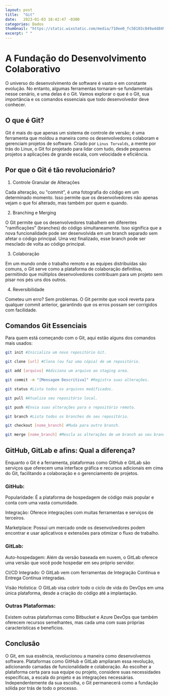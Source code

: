```yaml
---
layout: post
title:  "Git"
date:   2023-01-03 18:42:47 -0300
categories: Dados
thumbnail: "https://static.wixstatic.com/media/710ee0_fc58103c849a4d849549515725ee3c35~mv2.png"
excerpt: " "
---
```

# A Fundação do Desenvolvimento Colaborativo

O universo do desenvolvimento de software é vasto e em constante evolução. No entanto, algumas ferramentas tornaram-se fundamentais nesse cenário, e uma delas é o Git. Vamos explorar o que é o Git, sua importância e os comandos essenciais que todo desenvolvedor deve conhecer.

## O que é Git?

Git é mais do que apenas um sistema de controle de versão; é uma ferramenta que moldou a maneira como os desenvolvedores colaboram e gerenciam projetos de software. Criado por `Linus Torvalds`, a mente por trás do Linux, o Git foi projetado para lidar com tudo, desde pequenos projetos a aplicações de grande escala, com velocidade e eficiência.

## Por que o Git é tão revolucionário?

1. Controle Granular de Alterações

Cada alteração, ou "commit", é uma fotografia do código em um determinado momento. Isso permite que os desenvolvedores não apenas vejam o que foi alterado, mas também por quem e quando.

2. Branching e Merging

O Git permite que os desenvolvedores trabalhem em diferentes "ramificações" (branches) do código simultaneamente. Isso significa que a nova funcionalidade pode ser desenvolvida em um branch separado sem afetar o código principal. Uma vez finalizado, esse branch pode ser mesclado de volta ao código principal.

3. Colaboração

Em um mundo onde o trabalho remoto e as equipes distribuídas são comuns, o Git serve como a plataforma de colaboração definitiva, permitindo que múltiplos desenvolvedores contribuam para um projeto sem pisar nos pés uns dos outros.

4. Reversibilidade

Cometeu um erro? Sem problemas. O Git permite que você reverta para qualquer commit anterior, garantindo que os erros possam ser corrigidos com facilidade.

## Comandos Git Essenciais

Para quem está começando com o Git, aqui estão alguns dos comandos mais usados:

```bash
git init #Inicializa um novo repositório Git.
```
```bash
git clone [url] #Clona (ou faz uma cópia) de um repositório.
```
```bash
git add [arquivo] #Adiciona um arquivo ao staging area.
```
```bash
git commit -m "[Mensagem Descritiva]" #Registra suas alterações.
```
```bash
git status #Lista todos os arquivos modificados.
```
```bash
git pull #Atualiza seu repositório local.
```
```bash
git push #Envia suas alterações para o repositório remoto.
```
```bash
git branch #Lista todos os branches do seu repositório.
```
```bash
git checkout [nome_branch] #Muda para outro branch.
```
```bash
git merge [nome_branch] #Mescla as alterações de um branch ao seu branch atual.
```

## GitHub, GitLab e afins: Qual a diferença?

Enquanto o Git é a ferramenta, plataformas como GitHub e GitLab são serviços que oferecem uma interface gráfica e recursos adicionais em cima do Git, facilitando a colaboração e o gerenciamento de projetos.

### GitHub:

Popularidade: É a plataforma de hospedagem de código mais popular e conta com uma vasta comunidade.

Integração: Oferece integrações com muitas ferramentas e serviços de terceiros.

Marketplace: Possui um mercado onde os desenvolvedores podem encontrar e usar aplicativos e extensões para otimizar o fluxo de trabalho.

### GitLab:

Auto-hospedagem: Além da versão baseada em nuvem, o GitLab oferece uma versão que você pode hospedar em seu próprio servidor.

CI/CD Integrado: O GitLab vem com ferramentas de Integração Contínua e Entrega Contínua integradas.

Visão Holística: O GitLab visa cobrir todo o ciclo de vida do DevOps em uma única plataforma, desde a criação do código até a implantação.

### Outras Plataformas:

Existem outras plataformas como Bitbucket e Azure DevOps que também oferecem recursos semelhantes, mas cada uma com suas próprias características e benefícios.

## Conclusão

O Git, em sua essência, revolucionou a maneira como desenvolvemos software. Plataformas como GitHub e GitLab ampliaram essa revolução, adicionando camadas de funcionalidade e colaboração. Ao escolher a plataforma certa para sua equipe ou projeto, considere suas necessidades específicas, a escala do projeto e as integrações necessárias. Independentemente da sua escolha, o Git permanecerá como a fundação sólida por trás de todo o processo.